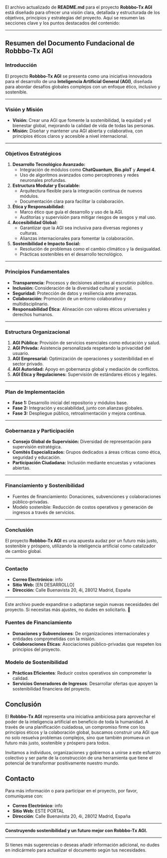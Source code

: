 El archivo actualizado de **README.md** para el proyecto **Robbbo-Tx AGI** está diseñado para ofrecer una visión clara, detallada y estructurada de los objetivos, principios y estrategias del proyecto. Aquí se resumen las secciones clave y los puntos destacados del contenido:

---

## **Resumen del Documento Fundacional de Robbbo-Tx AGI**

### **Introducción**
El proyecto **Robbbo-Tx AGI** se presenta como una iniciativa innovadora para el desarrollo de una **Inteligencia Artificial General (AGI)**, diseñada para abordar desafíos globales complejos con un enfoque ético, inclusivo y sostenible.

---

### **Visión y Misión**
- **Visión:** Crear una AGI que fomente la sostenibilidad, la equidad y el bienestar global, mejorando la calidad de vida de todas las personas.
- **Misión:** Diseñar y mantener una AGI abierta y colaborativa, con principios éticos claros y accesible a nivel internacional.

---

### **Objetivos Estratégicos**
1. **Desarrollo Tecnológico Avanzado:**
   - Integración de módulos como **ChatQuantum**, **Bio.ploT** y **Ampel 4**.
   - Uso de algoritmos avanzados como perceptrones y redes neuronales profundas.
2. **Estructura Modular y Escalable:**
   - Arquitectura flexible para la integración continua de nuevos módulos.
   - Documentación clara para facilitar la colaboración.
3. **Ética y Responsabilidad:**
   - Marco ético que guía el desarrollo y uso de la AGI.
   - Auditorías y supervisión para mitigar riesgos de sesgos y mal uso.
4. **Accesibilidad Global:**
   - Garantizar que la AGI sea inclusiva para diversas regiones y culturas.
   - Alianzas internacionales para fomentar la colaboración.
5. **Sostenibilidad e Impacto Social:**
   - Resolución de problemas como el cambio climático y la desigualdad.
   - Prácticas sostenibles en el desarrollo tecnológico.

---

### **Principios Fundamentales**
- **Transparencia:** Procesos y decisiones abiertas al escrutinio público.
- **Inclusión:** Consideración de la diversidad cultural y social.
- **Seguridad:** Protección de datos y resiliencia ante amenazas.
- **Colaboración:** Promoción de un entorno colaborativo y multidisciplinario.
- **Responsabilidad Ética:** Alineación con valores éticos universales y derechos humanos.

---

### **Estructura Organizacional**
1. **AGI Pública:** Provisión de servicios esenciales como educación y salud.
2. **AGI Privada:** Asistencia personalizada respetando la privacidad del usuario.
3. **AGI Empresarial:** Optimización de operaciones y sostenibilidad en el sector privado.
4. **AGI Autoridad:** Apoyo en gobernanza global y mediación de conflictos.
5. **AGI Ética y Regulaciones:** Supervisión de estándares éticos y legales.

---

### **Plan de Implementación**
- **Fase 1:** Desarrollo inicial del repositorio y módulos base.
- **Fase 2:** Integración y escalabilidad, junto con alianzas globales.
- **Fase 3:** Despliegue público, retroalimentación y mejora continua.

---

### **Gobernanza y Participación**
- **Consejo Global de Supervisión:** Diversidad de representación para supervisión estratégica.
- **Comités Especializados:** Grupos dedicados a áreas críticas como ética, seguridad y educación.
- **Participación Ciudadana:** Inclusión mediante encuestas y votaciones abiertas.

---

### **Financiamiento y Sostenibilidad**
- Fuentes de financiamiento: Donaciones, subvenciones y colaboraciones público-privadas.
- Modelo sostenible: Reducción de costos operativos y generación de ingresos a través de servicios.

---

### **Conclusión**
El proyecto **Robbbo-Tx AGI** es una apuesta audaz por un futuro más justo, sostenible y próspero, utilizando la inteligencia artificial como catalizador de cambio global.

---

### **Contacto**
- **Correo Electrónico:** info
- **Sitio Web:** [EN DESARROLLO]
- **Dirección:** Calle Buenavista 20, 4i, 28012 Madrid, España

---

Este archivo puede expandirse o adaptarse según nuevas necesidades del proyecto. Si necesitas más ajustes, no dudes en solicitarlo. 🚀

### Fuentes de Financiamiento

- **Donaciones y Subvenciones**: De organizaciones internacionales y entidades comprometidas con la misión.
- **Colaboraciones Éticas**: Asociaciones público-privadas que respeten los principios del proyecto.

### Modelo de Sostenibilidad

- **Prácticas Eficientes**: Reducir costos operativos sin comprometer la calidad.
- **Servicios Generadores de Ingresos**: Desarrollar ofertas que apoyen la sostenibilidad financiera del proyecto.

## Conclusión

El **Robbbo-Tx AGI** representa una iniciativa ambiciosa para aprovechar el poder de la inteligencia artificial en beneficio de toda la humanidad. A través de una planificación cuidadosa, un compromiso firme con los principios éticos y la colaboración global, buscamos construir una AGI que no solo resuelva problemas complejos, sino que también promueva un futuro más justo, sostenible y próspero para todos.

Invitamos a individuos, organizaciones y gobiernos a unirse a este esfuerzo colectivo y ser parte de la construcción de una herramienta que tiene el potencial de transformar positivamente nuestro mundo.

## Contacto

Para más información o para participar en el proyecto, por favor, comuníquese con:

- **Correo Electrónico**: info
- **Sitio Web**: ESTE PORTAL
- **Dirección**: Calle Buenavista 20, 4i, 28012 Madrid, España

---

**Construyendo sostenibilidad y un futuro mejor con Robbbo-Tx AGI.**

---

Si tienes más sugerencias o deseas añadir información adicional, no dudes en indicármelo para actualizar el documento según tus necesidades.
